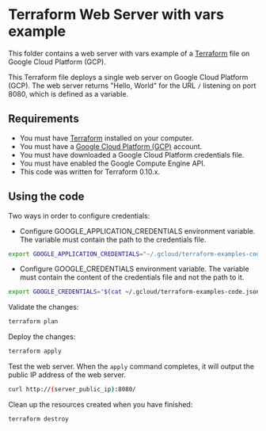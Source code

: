 # Terraform Web Server with vars example

This folder contains a web server with vars example of a [Terraform](https://www.terraform.io/) file on Google Cloud Platform (GCP).

This Terraform file deploys a single web server on Google Cloud Platform (GCP). The web server returns "Hello, World" for the URL `/` listening on port 8080, which is defined as a variable.

## Requirements

* You must have [Terraform](https://www.terraform.io/) installed on your computer.
* You must have a [Google Cloud Platform (GCP)](https://cloud.google.com/) account.
* You must have downloaded a Google Cloud Platform credentials file.
* You must have enabled the Google Compute Engine API.
* This code was written for Terraform 0.10.x.

## Using the code

Two ways in order to configure credentials:

* Configure GOOGLE_APPLICATION_CREDENTIALS environment variable. The variable must contain the path to the credentials file.

```bash
export GOOGLE_APPLICATION_CREDENTIALS="~/.gcloud/terraform-examples-code.json"
```

* Configure GOOGLE_CREDENTIALS environment variable. The variable must contain the content of the credentials file and not the path to it.

```bash
export GOOGLE_CREDENTIALS="$(cat ~/.gcloud/terraform-examples-code.json)"
```

Validate the changes:

```bash
terraform plan
```

Deploy the changes:

```bash
terraform apply
```

Test the web server. When the `apply` command completes, it will output the public IP address of the web server.

```bash
curl http://(server_public_ip):8080/
```

Clean up the resources created when you have finished:

```bash
terraform destroy
```